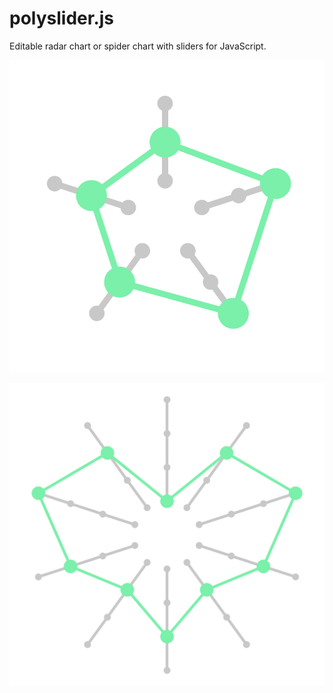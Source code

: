 # polyslider.js

Editable radar chart or spider chart with sliders for JavaScript. 

![Small](https://github.com/MitchK/polyslider.js/raw/master/img/img_1.png)


![Big](https://github.com/MitchK/polyslider.js/raw/master/img/img_2.png)
